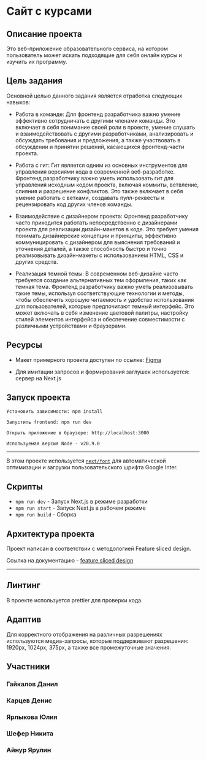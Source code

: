 # Сайт с курсами

## Описание проекта

Это веб-приложение образовательного сервиса, на котором пользователь может искать подходящие для себя онлайн курсы и изучить их программу.

## Цель задания

Основной целью данного задания является отработка следующих навыков:

- Работа в команде: Для фронтенд разработчика важно умение эффективно сотрудничать с другими членами команды. Это включает в себя понимание своей роли в проекте, умение слушать и взаимодействовать с другими разработчиками, анализировать и обсуждать требования и предложения, а также участвовать в обсуждении и принятии решений, касающихся фронтенд-части проекта.

- Работа с гит: Гит является одним из основных инструментов для управления версиями кода в современной веб-разработке. Фронтенд разработчику важно уметь использовать гит для управления исходным кодом проекта, включая коммиты, ветвление, слияния и разрешение конфликтов. Это также включает в себя умение работать с ветками, создавать пулл-реквесты и рецензировать код других членов команды.

- Взаимодействие с дизайнером проекта: Фронтенд разработчику часто приходится работать непосредственно с дизайнерами проекта для реализации дизайн-макетов в коде. Это требует умения понимать дизайнерские концепции и принципы, эффективно коммуницировать с дизайнером для выяснения требований и уточнения деталей, а также способность быстро и точно реализовывать дизайн-макеты с использованием HTML, CSS и других средств.

- Реализация темной темы: В современном веб-дизайне часто требуется создание альтернативных тем оформления, таких как темная тема. Фронтенд разработчику важно уметь реализовывать такие темы, используя соответствующие технологии и методы, чтобы обеспечить хорошую читаемость и удобство использования для пользователей, которые предпочитают темный интерфейс. Это может включать в себя изменение цветовой палитры, настройку стилей элементов интерфейса и обеспечение совместимости с различными устройствами и браузерами.

## Ресурсы

- Макет примерного проекта доступен по ссылке: [Figma](<https://www.figma.com/design/rjYuFVCaPaAJsoNV6oJ9lL/3-%D0%9F%D0%BE%D1%82%D0%BE%D0%BA.-%D0%90%D0%90.-%D0%97%D0%B0%D0%B4%D0%B0%D0%BD%D0%B8%D1%8F-UI%2FUX-(%D0%9C%D0%BE%D0%BA%D1%80%D1%83%D1%88%D0%B8%D0%BD%D0%B0-%D0%A1%D0%BE%D1%84%D1%8C%D1%8F)?node-id=2158-1187>)

- Для имитации запросов и формирования заглушек используется: сервер на Next.js

## Запуск проекта

```
Установить зависимости: npm install

Запустить frontend: npm run dev

Открыть приложение в браузере: http://localhost:3000

Используемая версия Node - v20.9.0
```

---

В этом проекте используется [`next/font`](https://extjs.org/docs/basic-features/font-optimization) для автоматической оптимизации и загрузки пользовательского шрифта Google Inter.

## Скрипты

- `npm run dev` - Запуск Next.js в режиме разработки
- `npm run start` - Запуск Next.js в рабочем режиме
- `npm run build` - Сборка

## Архитектура проекта

Проект написан в соответствии с методологией Feature sliced design.

Ссылка на документацию - [feature sliced design](https://feature-sliced.design/docs/get-started/tutorial)

---

## Линтинг

В проекте используется prettier для проверки кода.

## Адаптив

Для корректного отображения на различных разрешениях используются медиа-запросы, которые поддерживают разрешения:
1920px, 1024px, 375px, а также все промежуточные значения.

## Участники
### Гайкалов Данил
### Карцев Денис
### Ярлыкова Юлия
### Шефер Никита
### Айнур Ярулин
